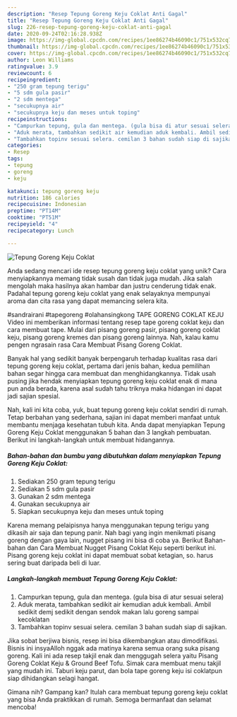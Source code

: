 ```yaml
---
description: "Resep Tepung Goreng Keju Coklat Anti Gagal"
title: "Resep Tepung Goreng Keju Coklat Anti Gagal"
slug: 226-resep-tepung-goreng-keju-coklat-anti-gagal
date: 2020-09-24T02:16:28.938Z
image: https://img-global.cpcdn.com/recipes/1ee86274b46090c1/751x532cq70/tepung-goreng-keju-coklat-foto-resep-utama.jpg
thumbnail: https://img-global.cpcdn.com/recipes/1ee86274b46090c1/751x532cq70/tepung-goreng-keju-coklat-foto-resep-utama.jpg
cover: https://img-global.cpcdn.com/recipes/1ee86274b46090c1/751x532cq70/tepung-goreng-keju-coklat-foto-resep-utama.jpg
author: Leon Williams
ratingvalue: 3.9
reviewcount: 6
recipeingredient:
- "250 gram tepung terigu"
- "5 sdm gula pasir"
- "2 sdm mentega"
- "secukupnya air"
- "secukupnya keju dan meses untuk toping"
recipeinstructions:
- "Campurkan tepung, gula dan mentega. (gula bisa di atur sesuai selera)"
- "Aduk merata, tambahkan sedikit air kemudian aduk kembali. Ambil sedikit demj sedikit dengan sendok makan lalu goreng sampai kecoklatan"
- "Tambahkan topinv sesuai selera. cemilan 3 bahan sudah siap di sajikan."
categories:
- Resep
tags:
- tepung
- goreng
- keju

katakunci: tepung goreng keju 
nutrition: 186 calories
recipecuisine: Indonesian
preptime: "PT14M"
cooktime: "PT51M"
recipeyield: "4"
recipecategory: Lunch

---
```



![Tepung Goreng Keju Coklat](https://img-global.cpcdn.com/recipes/1ee86274b46090c1/751x532cq70/tepung-goreng-keju-coklat-foto-resep-utama.jpg)

Anda sedang mencari ide resep tepung goreng keju coklat yang unik? Cara menyiapkannya memang tidak susah dan tidak juga mudah. Jika salah mengolah maka hasilnya akan hambar dan justru cenderung tidak enak. Padahal tepung goreng keju coklat yang enak selayaknya mempunyai aroma dan cita rasa yang dapat memancing selera kita.

#sandrairani #tapegoreng #olahansingkong TAPE GORENG COKLAT KEJU Video ini memberikan informasi tentang resep tape goreng coklat keju dan cara membuat tape. Mulai dari pisang goreng pasir, pisang goreng coklat keju, pisang goreng kremes dan pisang goreng lainnya. Nah, kalau kamu pengen ngrasain rasa Cara Membuat Pisang Goreng Coklat.

Banyak hal yang sedikit banyak berpengaruh terhadap kualitas rasa dari tepung goreng keju coklat, pertama dari jenis bahan, kedua pemilihan bahan segar hingga cara membuat dan menghidangkannya. Tidak usah pusing jika hendak menyiapkan tepung goreng keju coklat enak di mana pun anda berada, karena asal sudah tahu triknya maka hidangan ini dapat jadi sajian spesial.


Nah, kali ini kita coba, yuk, buat tepung goreng keju coklat sendiri di rumah. Tetap berbahan yang sederhana, sajian ini dapat memberi manfaat untuk membantu menjaga kesehatan tubuh kita. Anda dapat menyiapkan Tepung Goreng Keju Coklat menggunakan 5 bahan dan 3 langkah pembuatan. Berikut ini langkah-langkah untuk membuat hidangannya.

<!--inarticleads1-->

##### Bahan-bahan dan bumbu yang dibutuhkan dalam menyiapkan Tepung Goreng Keju Coklat:

1. Sediakan 250 gram tepung terigu
1. Sediakan 5 sdm gula pasir
1. Gunakan 2 sdm mentega
1. Gunakan secukupnya air
1. Siapkan secukupnya keju dan meses untuk toping


Karena memang pelaipisnya hanya menggunakan tepung terigu yang dikasih air saja dan tepung panir. Nah bagi yang ingin menikmati pisang goreng dengan gaya lain, nugget pisang ini bisa di coba ya. Berikut Bahan-bahan dan Cara Membuat Nugget Pisang Coklat Keju seperti berikut ini. Pisang goreng keju coklat ini dapat membuat sobat ketagian, so. harus sering buat daripada beli di luar. 

<!--inarticleads2-->

##### Langkah-langkah membuat Tepung Goreng Keju Coklat:

1. Campurkan tepung, gula dan mentega. (gula bisa di atur sesuai selera)
1. Aduk merata, tambahkan sedikit air kemudian aduk kembali. Ambil sedikit demj sedikit dengan sendok makan lalu goreng sampai kecoklatan
1. Tambahkan topinv sesuai selera. cemilan 3 bahan sudah siap di sajikan.


Jika sobat berjiwa bisnis, resep ini bisa dikembangkan atau dimodifikasi. Bisnis ini insyaAlloh nggak ada matinya karena semua orang suka pisang goreng. Kali ini ada resep takjil enak dan menggugah selera yaitu Pisang Goreng Coklat Keju &amp; Ground Beef Tofu. Simak cara membuat menu takjil yang mudah ini. Taburi keju parut, dan bola tape goreng keju isi coklatpun siap dihidangkan selagi hangat. 

Gimana nih? Gampang kan? Itulah cara membuat tepung goreng keju coklat yang bisa Anda praktikkan di rumah. Semoga bermanfaat dan selamat mencoba!

